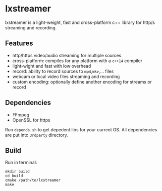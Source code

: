 # lxstreamer

lxstreamer is a light-weight, fast and cross-platform c++ library for http/s streaming and recording.

## Features

* http/https video/audio streaming for multiple sources
* cross-platform: compiles for any platform with a `c++14` compiler
* light-wight and fast with low overhead
* record: ability to record sources to `mp4`,`mkv`,... files
* webcam or local video files streaming and recording
* custom encoding: optionally define another encoding for streams or record

## Dependencies

* FFmpeg
* OpenSSL for https

Run `depends.sh` to get depedent libs for your current OS. All dependencies are put into `3rdparty` directory.

## Build

Run in terminal:

```
mkdir build
cd build
cmake /path/to/lxstreamer
make
```
